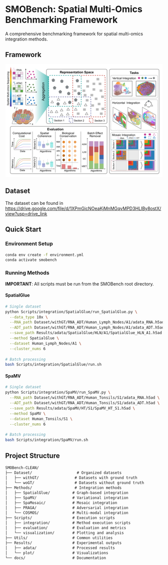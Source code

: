 # SMOBench: Spatial Multi-Omics Benchmarking Framework

A comprehensive benchmarking framework for spatial multi-omics integration methods.

## Framework
![Local Image](./Framework/FrameWork.jpg)

## Dataset
The dataset can be found in https://drive.google.com/file/d/1XPmGicNOeaKjMnMGqvMPD3HLIBy8ostX/view?usp=drive_link

## Quick Start

### Environment Setup
```bash
conda env create -f environment.yml
conda activate smobench
```

### Running Methods
**IMPORTANT**: All scripts must be run from the SMOBench root directory.

#### SpatialGlue
```bash
# Single dataset
python Scripts/integration/SpatialGlue/run_SpatialGlue.py \
  --data_type 10x \
  --RNA_path Dataset/withGT/RNA_ADT/Human_Lymph_Nodes/A1/adata_RNA.h5ad \
  --ADT_path Dataset/withGT/RNA_ADT/Human_Lymph_Nodes/A1/adata_ADT.h5ad \
  --save_path Results/adata/SpatialGlue/HLN/A1/SpatialGlue_HLN_A1.h5ad \
  --method SpatialGlue \
  --dataset Human_Lymph_Nodes/A1 \
  --cluster_nums 6

# Batch processing
bash Scripts/integration/SpatialGlue/run.sh
```

#### SpaMV
```bash
# Single dataset
python Scripts/integration/SpaMV/run_SpaMV.py \
  --RNA_path Dataset/withGT/RNA_ADT/Human_Tonsils/S1/adata_RNA.h5ad \
  --ADT_path Dataset/withGT/RNA_ADT/Human_Tonsils/S1/adata_ADT.h5ad \
  --save_path Results/adata/SpaMV/HT/S1/SpaMV_HT_S1.h5ad \
  --method SpaMV \
  --dataset Human_Tonsils/S1 \
  --cluster_nums 6

# Batch processing
bash Scripts/integration/SpaMV/run.sh
```

## Project Structure

```
SMOBench-CLEAN/
├── Dataset/                    # Organized datasets
│   ├── withGT/                # Datasets with ground truth
│   └── woGT/                  # Datasets without ground truth
├── Methods/                   # Integration methods
│   ├── SpatialGlue/          # Graph-based integration
│   ├── SpaMV/                # Variational integration
│   ├── SpaMosaic/            # Mosaic integration
│   ├── PRAGA/                # Adversarial integration
│   └── COSMOS/               # Multi-modal integration
├── Scripts/                  # Execution scripts
│   ├── integration/          # Method execution scripts
│   ├── evaluation/           # Evaluation and metrics
│   └── visualization/        # Plotting and analysis
├── Utils/                    # Common utilities
├── Results/                  # Experimental outputs
│   ├── adata/                # Processed results
│   └── plot/                 # Visualizations
└── docs/                     # Documentation
```

